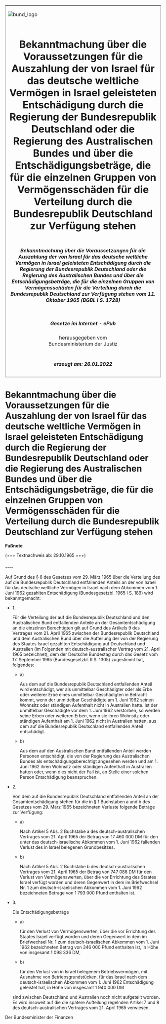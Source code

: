 <span id="DECKBLATT.html"></span>

<table border="0" frame="border" width="100%">

<tr valign="top">

<td align="left">

![bund\_logo](BfJ_2021_Web_de_de.gif)

</td>

<td align="right">

 

</td>

</tr>

<tr align="center" valign="middle">

<td colspan="2">

# Bekanntmachung über die Voraussetzungen für die Auszahlung der von Israel für das deutsche weltliche Vermögen in Israel geleisteten Entschädigung durch die Regierung der Bundesrepublik Deutschland oder die Regierung des Australischen Bundes und über die Entschädigungsbeträge, die für die einzelnen Gruppen von Vermögensschäden für die Verteilung durch die Bundesrepublik Deutschland zur Verfügung stehen

</td>

</tr>

<tr align="center" valign="middle">

<td colspan="2">

##### Bekanntmachung über die Voraussetzungen für die Auszahlung der von Israel für das deutsche weltliche Vermögen in Israel geleisteten Entschädigung durch die Regierung der Bundesrepublik Deutschland oder die Regierung des Australischen Bundes und über die Entschädigungsbeträge, die für die einzelnen Gruppen von Vermögensschäden für die Verteilung durch die Bundesrepublik Deutschland zur Verfügung stehen vom 11. Oktober 1965 (BGBl. I S. 1728)

</td>

</tr>

<tr align="center" valign="middle">

<td colspan="2">

  
  

##### Gesetze im Internet - ePub  
  
herausgegeben vom  
Bundesministerium der Justiz

</td>

</tr>

<tr align="center" valign="bottom">

<td colspan="2">

  
  

##### erzeugt am: 26.01.2022

</td>

</tr>

</table>

<span id="BJNR017280965.html"></span>

# Bekanntmachung über die Voraussetzungen für die Auszahlung der von Israel für das deutsche weltliche Vermögen in Israel geleisteten Entschädigung durch die Regierung der Bundesrepublik Deutschland oder die Regierung des Australischen Bundes und über die Entschädigungsbeträge, die für die einzelnen Gruppen von Vermögensschäden für die Verteilung durch die Bundesrepublik Deutschland zur Verfügung stehen

<div>

  
**Fußnote**

<div class="jnhtml">

<div>

<div class="jurAbsatz">

(+++ Textnachweis ab: 29.10.1965 +++)

</div>

</div>

</div>

</div>

<span id="BJNR017280965BJNE000100328.html"></span>

###   
\----

<div>

<div class="jnhtml">

<div>

<div class="jurAbsatz">

Auf Grund des § 6 des Gesetzes vom 29. März 1965 über die Verteilung des
auf die Bundesrepublik Deutschland entfallenden Anteils an der von
Israel für das deutsche weltliche Vermögen in Israel nach dem Abkommen
vom 1. Juni 1962 gezahlten Entschädigung (Bundesgesetzbl. 1965 I S. 189)
wird bekanntgemacht:

  - 1\.
    
    <div style="">
    
    Für die Verteilung der auf die Bundesrepublik Deutschland und den
    Australischen Bund entfallenden Anteile an der Gesamtentschädigung
    an die einzelnen Berechtigten gilt auf Grund des Artikels 9 des
    Vertrages vom 21. April 1965 zwischen der Bundesrepublik Deutschland
    und dem Australischen Bund über die Aufteilung der von der Regierung
    des Staates Israel gezahlten Entschädigung auf Deutschland und
    Australien (im Folgenden mit deutsch-australischer Vertrag vom 21.
    April 1965 bezeichnet), dem der Deutsche Bundestag durch das Gesetz
    vom 17. September 1965 (Bundesgesetzbl. II S. 1305) zugestimmt hat,
    folgendes:
    
      - a)
        
        <div style="">
        
        Aus dem auf die Bundesrepublik Deutschland entfallenden Anteil
        wird entschädigt, wer als unmittelbar Geschädigter oder als Erbe
        oder weiterer Erbe eines unmittelbar Geschädigten in Betracht
        kommt, wenn der unmittelbar Geschädigte am 1. Juni 1962 seinen
        Wohnsitz oder ständigen Aufenthalt nicht in Australien hatte.
        Ist der unmittelbar Geschädigte vor dem 1. Juni 1962 verstorben,
        so werden seine Erben oder weiteren Erben, wenn sie ihren
        Wohnsitz oder ständigen Aufenthalt am 1. Juni 1962 nicht in
        Australien hatten, aus dem auf die Bundesrepublik Deutschland
        entfallenden Anteil entschädigt.
        
        </div>
    
      - b)
        
        <div style="">
        
        Aus dem auf den Australischen Bund entfallenden Anteil werden
        Personen entschädigt, die von der Regierung des Australischen
        Bundes als entschädigungsberechtigt angesehen werden und am 1.
        Juni 1962 ihren Wohnsitz oder ständigen Aufenthalt in Australien
        hatten oder, wenn dies nicht der Fall ist, an Stelle einer
        solchen Person Entschädigung beanspruchen.
        
        </div>
    
    </div>

  - 2\.
    
    <div style="">
    
    Von dem auf die Bundesrepublik Deutschland entfallenden Anteil an
    der Gesamtentschädigung stehen für die in § 1 Buchstaben a und b des
    Gesetzes vom 29. März 1965 bezeichneten Verluste folgende Beträge
    zur Verfügung:
    
      - a)
        
        <div style="">
        
        Nach Artikel 5 Abs. 2 Buchstabe a des deutsch-australischen
        Vertrages vom 21. April 1965 der Betrag von 17 460 000 DM für
        den unter das deutsch-israelische Abkommen vom 1. Juni 1962
        fallenden Verlust des in Israel belegenen Grundbesitzes.
        
        </div>
    
      - b)
        
        <div style="">
        
        Nach Artikel 5 Abs. 2 Buchstabe b des deutsch-australischen
        Vertrages vom 21. April 1965 der Betrag von 747 088 DM für den
        Verlust von Vermögenswerten, über die vor Errichtung des Staates
        Israel verfügt worden und deren Gegenwert in dem im Briefwechsel
        Nr. 1 zum deutsch-israelischen Abkommen vom 1. Juni 1962
        bezeichneten Betrage von 1 793 000 Pfund enthalten ist.
        
        </div>
    
    </div>

  - 3\.
    
    <div style="">
    
    Die Entschädigungsbeträge
    
      - a)
        
        <div style="">
        
        für den Verlust von Vermögenswerten, über die vor Errichtung des
        Staates Israel verfügt worden und deren Gegenwert in dem im
        Briefwechsel Nr. 1 zum deutsch-israelischen Abkommen vom 1. Juni
        1962 bezeichneten Betrag von 346 000 Pfund enthalten ist, in
        Höhe von insgesamt 1 098 336 DM,
        
        </div>
    
      - b)
        
        <div style="">
        
        für den Verlust von in Israel belegenem Betriebsvermögen, mit
        Ausnahme von Betriebsgrundstücken, für das Israel nach dem
        deutsch-israelischen Abkommen vom 1. Juni 1962 Entschädigung
        geleistet hat, in Höhe von insgesamt 1 940 000 DM
        
        </div>
    
    </div>
    
    <div style="">
    
    sind zwischen Deutschland und Australien noch nicht aufgeteilt
    worden. Es wird insoweit auf die die spätere Aufteilung regelnden
    Artikel 7 und 8 des deutsch-australischen Vertrages vom 21. April
    1965 verwiesen.
    
    </div>

  
  
<span class="SP">Der Bundesminister der Finanzen</span>

</div>

</div>

</div>

</div>
